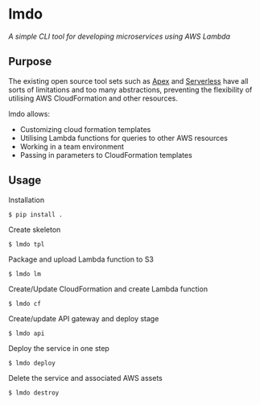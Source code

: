 lmdo
=========

*A simple CLI tool for developing microservices using AWS Lambda*


Purpose
-------

The existing open source tool sets such as
[Apex](https://github.com/apex/apex) and
[Serverless](https://github.com/serverless/serverless) have all sorts
of limitations and too many abstractions, preventing the flexibility
of utilising AWS CloudFormation and other resources.

lmdo allows:

- Customizing cloud formation templates
- Utilising Lambda functions for queries to other AWS resources
- Working in a team environment
- Passing in parameters to CloudFormation templates

Usage
-----

Installation

    $ pip install .

Create skeleton
    
    $ lmdo tpl

Package and upload Lambda function to S3

    $ lmdo lm

Create/Update CloudFormation and create Lambda function

    $ lmdo cf

Create/update API gateway and deploy stage

    $ lmdo api

Deploy the service in one step
    
    $ lmdo deploy

Delete the service and associated AWS assets

    $ lmdo destroy
